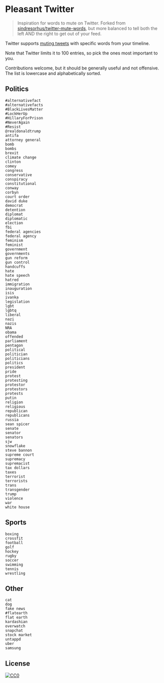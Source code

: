 # Pleasant Twitter

> Inspiration for words to mute on Twitter. Forked from [sindresorhus/twitter-mute-words](https://github.com/sindresorhus/twitter-mute-words), but more balanced to tell both the left AND the right to get out of your feed.

Twitter supports [muting tweets](https://twitter.com/settings/muted_keywords) with specific words from your timeline.

Note that Twitter limits it to 100 entries, so pick the ones most important to you.

Contributions welcome, but it should be generally useful and not offensive. The list is lowercase and alphabetically sorted.


## Politics

```
#alternativefact
#alternativefacts
#BlackLivesMatter
#LockHerUp
#HillaryForPrison
#NeverAgain
#Resist
@realdonaldtrump
antifa
attorney general
bomb
bombs
brexit
climate change
clinton
comey
congress
conservative
conspiracy
constitutional
conway
corbyn
court order
david duke
democrat
detention
diplomat
diplomatic
election
fbi
federal agencies
federal agency
feminism
feminist
government
governments
gun reform
gun control
handcuffs
hate
hate speech
hatred
immigration
inauguration
isis
ivanka
legislation
lgbt
lgbtq
liberal
nazi
nazis
NRA
obama
offended
parliament
pentagon
political
politician
politicians
politics
president
pride
protest
protesting
protestor
protestors
protests
putin
religion
religious
republican
republicans
russia
sean spicer
senate
senator
senators
sjw
snowflake
steve bannon
supreme court
supremacy
supremacist
tax dollars
taxes
terrorist
terrorists
trans
transgender
trump
violence
war
white house
```


## Sports

```
boxing
crossfit
football
golf
hockey
rugby
soccer
swimming
tennis
wrestling
```


## Other

```
cat
dog
fake news
#flatearth
flat earth
kardashian
overwatch
snapchat
stock market
untappd
uber
samsung
```


## License

[![CC0](http://mirrors.creativecommons.org/presskit/buttons/88x31/svg/cc-zero.svg)](https://creativecommons.org/publicdomain/zero/1.0/)
